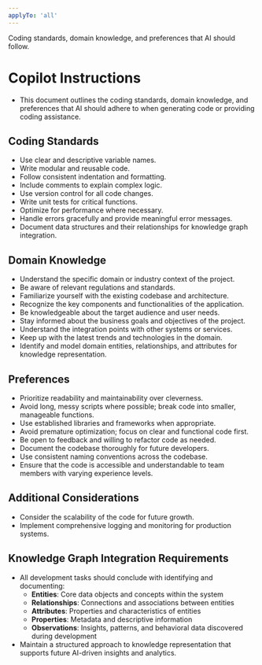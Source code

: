 ```yaml
---
applyTo: 'all'
---
```

Coding standards, domain knowledge, and preferences that AI should follow.
# Copilot Instructions
- This document outlines the coding standards, domain knowledge, and preferences that AI should adhere to when generating code or providing coding assistance.
## Coding Standards
- Use clear and descriptive variable names.
- Write modular and reusable code.
- Follow consistent indentation and formatting.
- Include comments to explain complex logic.
- Use version control for all code changes.
- Write unit tests for critical functions.
- Optimize for performance where necessary.
- Handle errors gracefully and provide meaningful error messages.
- Document data structures and their relationships for knowledge graph integration.
## Domain Knowledge
- Understand the specific domain or industry context of the project.
- Be aware of relevant regulations and standards.
- Familiarize yourself with the existing codebase and architecture.
- Recognize the key components and functionalities of the application.
- Be knowledgeable about the target audience and user needs.
- Stay informed about the business goals and objectives of the project.
- Understand the integration points with other systems or services.
- Keep up with the latest trends and technologies in the domain.
- Identify and model domain entities, relationships, and attributes for knowledge representation.
## Preferences
- Prioritize readability and maintainability over cleverness.
- Avoid long, messy scripts where possible; break code into smaller, manageable functions.
- Use established libraries and frameworks when appropriate.
- Avoid premature optimization; focus on clear and functional code first.
- Be open to feedback and willing to refactor code as needed.
- Document the codebase thoroughly for future developers.
- Use consistent naming conventions across the codebase.
- Ensure that the code is accessible and understandable to team members with varying experience levels.
## Additional Considerations
- Consider the scalability of the code for future growth.
- Implement comprehensive logging and monitoring for production systems.
## Knowledge Graph Integration Requirements
- All development tasks should conclude with identifying and documenting:
  - **Entities**: Core data objects and concepts within the system
  - **Relationships**: Connections and associations between entities
  - **Attributes**: Properties and characteristics of entities
  - **Properties**: Metadata and descriptive information
  - **Observations**: Insights, patterns, and behavioral data discovered during development
- Maintain a structured approach to knowledge representation that supports future AI-driven insights and analytics.